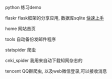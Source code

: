 python 练习demo

flaskr flask框架的分享应用, 数据库sqlite [快速上手](http://dormousehole.readthedocs.org/en/latest/quickstart.html)

home 网站首页

tools 自动备份发邮件程序

statspider 爬虫

cnki_spider 我用来自动下载知网杂志的

tencent QQ群爬虫, 以及web微信登录,可以接收消息